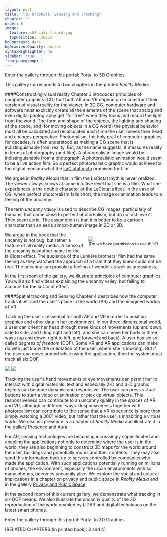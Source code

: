 ```yaml
---
layout: post
title:  "3D Graphics, Sensing and Tracking"
chapter: ""
order: 6
image:
  feature: ch3-zaki-lizard.jpg
  topPosition: -200px
bgContrast: dark
bgGradientOpacity: darker
syntaxHighlighter: no
sidebar: true
frontpagegroup: 1
---
```

Enter the gallery through this portal:
<a class="xrlink" room="2" waypoint="start">Portal to 3D Graphics</a>

This gallery corresponds to two chapters in the printed *Reality Media*:

####Constructing visual reality
Chapter 3 introduces principles of computer graphics (CG) that both AR and VR depend on to construct their version of visual reality for the viewer. 
In 3D CG, computer hardware and software must explicitly create all the elements of the scene that analog and even digital photography get "for free" when they focus 
and record the light from the world. The form and shape of the objects, the lighting and shading of the scene, and (for moving objects in a CG world) the physical behavior 
must all be calculated and recalculated each time the user moves their head and changes perspective. 
Photorealism, the holy grail of computer graphics for decades, is often understood as making a CG scene that is indistinguishable from reality. 
But, as the name suggests, it measures reality in terms of photography (and film). A photorealistic image would be indistinguishable from a photograph. 
A photorealistic animation would seem to be a live action film. 
So a perfect photorealistic graphic would achieve for the digital medium what the <a href="{{site.baseurl}}/chapters/chapter00-intro.html">LaCiotat myth</a> promised for film.

We argue in *Reality Media* that in film the LaCiotat myth is never realized. The viewer always knows at some intuitive level that she is a film.  What she experiences is the double character of the LaCiotat effect. In the case of CG, when perfect photorealism falls short, the image or animation leads  to a feeling of the uncanny. 

The term *uncanny valley* is used to describe CG images, particularly of humans, that come close to perfect photorealism, but do not achieve it. 
They seem eerie. The assumption is that it is better to be a cartoon character than an eerie almost-human image in 2D or 3D. 

<div style="float:right; padding:1em;">
<img class="img img--fullContainer img--10xLeading" src="{{ site.baseurl_book_img }}ch3-4-cg/uncanny.jpg"> 
<div style="font-size:.8rem";>(Do we have permission to use this?) </div>
</div>

We argue in the book that the uncanny is not bug, but rather a feature of all reality media. A sense of the uncanny is another name for the la Ciotat effect. The audience of the Lumière brothers' film had the same feeling as they watched the approach of a train that they knew could not be real. The uncanny can provoke a feeling of wonder as well as uneasiness. 

In the first room of the gallery, we illustrate principles of computer graphics. You will also find videos explaining the uncanny valley, but failing to account for the la Ciotat effect. 

####Spatial tracking and Sensing
Chapter 4 describes how the computer tracks itself and the user's place in the world (AR) and the imagined worlds of VR.

Tracking the user is essential for both AR and VR in order to position graphics and other data in her environment. In our three-dimensional world, a user can orient her head through three kinds of movements (up and down, side to side, and tilting right and left), and she can move her body in three ways (up and down, right to left, and forward and back). A user has six so-called *degrees of freedom* (DOF). Some VR and AR applications can make do with just know the orientation of the user (where she is looking). But if the user can move around while using the application, then the system must track all six DOF.  


<img class="img img--fullContainer img--6xLeading" src="{{ site.baseurl_book_img }}ch3-4-cg/DOF1.jpg"> 
<img class="img img--fullContainer img--6xLeading" src="{{ site.baseurl_book_img }}ch3-4-cg/DOF2.jpg"> 


Tracking the user's hand movements or eye movements can permit her to interact with digital materials: text and especially 2-D and 3-D graphic objects can become dynamic and responsive. The user can press virtual buttons to start a video or animation or pick up virtual objects. This responsiveness can contribute to an uncanny quality in the spaces of AR and VR, although in different ways. Responsiveness together with photorealism can contribute to the sense that a VR experience is more than simply watching a 360° video, but rather that the user is inhabiting a virtual world. We discuss presence in a chapter of *Reality Media* and illustrate it in the gallery <a href="{{site.baseurl}}/chapters/chapter05.html">Presence and Aura</a>. 

For AR, sensing technologies are becoming increasingly sophisticated and enabling the applications not only to determine where the user is in the world; they are also beginning to construct 3D maps for the world around the user, buildings and potentially rooms and their contents. They may also send this information back up to servers controlled by companies who made the application. With such applications potentially running on millions of phones, the environment, especially the urban environments with so many phones, becomes uncannily alive. We explore the social and cultural implications in a chapter on privacy and public space in *Reality Media* and in the gallery <a href="{{site.baseurl}}/chapters/chapter09.html">Privacy and Public Space</a>.

In the second room of this current gallery, we demonstrate what tracking in six DOF means. We also illustrate the uncanny quality of the 3D reproduction of the world enabled by LIDAR and digital techniques on the latest smart phones. 

Enter the gallery through this portal:
<a class="xrlink" room="2" waypoint="start">Portal to 3D Graphics</a>

\[RELATED CHAPTERS (in printed book): 3 and 4\]